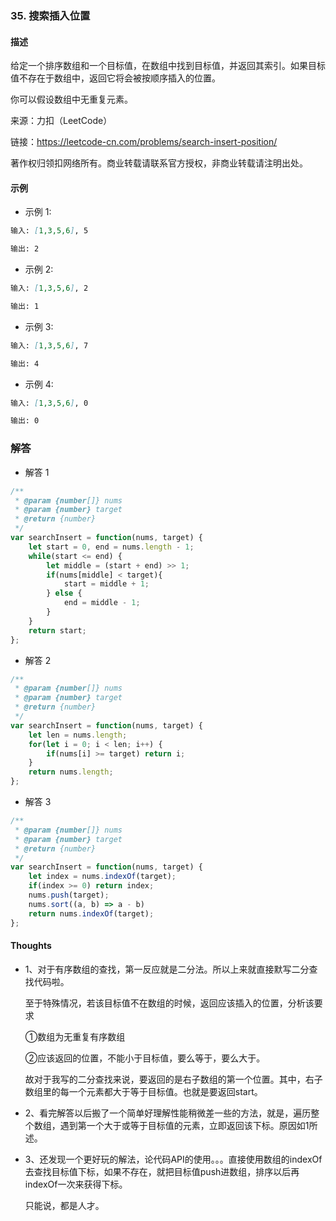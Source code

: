 ### 35. 搜索插入位置

#### 描述
给定一个排序数组和一个目标值，在数组中找到目标值，并返回其索引。如果目标值不存在于数组中，返回它将会被按顺序插入的位置。

你可以假设数组中无重复元素。

来源：力扣（LeetCode）

链接：https://leetcode-cn.com/problems/search-insert-position/

著作权归领扣网络所有。商业转载请联系官方授权，非商业转载请注明出处。

#### 示例

+ 示例 1:
```md
输入: [1,3,5,6], 5

输出: 2
```
+ 示例 2:
```md
输入: [1,3,5,6], 2

输出: 1
```
+ 示例 3:
```md
输入: [1,3,5,6], 7

输出: 4
```
+ 示例 4:
```md
输入: [1,3,5,6], 0

输出: 0
```

### 解答

+ 解答 1
```js
/**
 * @param {number[]} nums
 * @param {number} target
 * @return {number}
 */
var searchInsert = function(nums, target) {
    let start = 0, end = nums.length - 1;
    while(start <= end) {
        let middle = (start + end) >> 1;
        if(nums[middle] < target){
            start = middle + 1;
        } else {
            end = middle - 1;
        }
    }
    return start;
};
```

+ 解答 2
```js
/**
 * @param {number[]} nums
 * @param {number} target
 * @return {number}
 */
var searchInsert = function(nums, target) {
    let len = nums.length;
    for(let i = 0; i < len; i++) {
        if(nums[i] >= target) return i;
    }
    return nums.length;
};
```

+ 解答 3
```js
/**
 * @param {number[]} nums
 * @param {number} target
 * @return {number}
 */
var searchInsert = function(nums, target) {
    let index = nums.indexOf(target);
    if(index >= 0) return index;
    nums.push(target);
    nums.sort((a, b) => a - b)
    return nums.indexOf(target);
};
```

#### Thoughts

+ 1、对于有序数组的查找，第一反应就是二分法。所以上来就直接默写二分查找代码啦。

  至于特殊情况，若该目标值不在数组的时候，返回应该插入的位置，分析该要求

  ①数组为无重复有序数组

  ②应该返回的位置，不能小于目标值，要么等于，要么大于。

  故对于我写的二分查找来说，要返回的是右子数组的第一个位置。其中，右子数组里的每一个元素都大于等于目标值。也就是要返回start。

+ 2、看完解答以后搬了一个简单好理解性能稍微差一些的方法，就是，遍历整个数组，遇到第一个大于或等于目标值的元素，立即返回该下标。原因如1所述。

+ 3、还发现一个更好玩的解法，论代码API的使用。。。直接使用数组的indexOf去查找目标值下标，如果不存在，就把目标值push进数组，排序以后再indexOf一次来获得下标。

  只能说，都是人才。